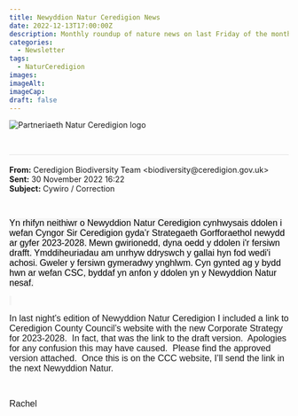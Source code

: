 ```yaml
---
title: Newyddion Natur Ceredigion News
date: 2022-12-13T17:00:00Z
description: Monthly roundup of nature news on last Friday of the month
categories: 
  - Newsletter
tags: 
  - NaturCeredigion
images: 
imageAlt: 
imageCap: 
draft: false
---
```


![Partneriaeth Natur Ceredigion logo](https://res.cloudinary.com/naturceredigion/image/upload/v1720616218/logo-newsletter.png)

<p class=MsoNormal><o:p>&nbsp;</o:p></p><div><div style='border:none;border-top:solid #E1E1E1 1.0pt;padding:3.0pt 0cm 0cm 0cm'><p class=MsoNormal><b><span lang=EN-US style='mso-fareast-language:EN-GB'>From:</span></b><span lang=EN-US style='mso-fareast-language:EN-GB'> Ceredigion Biodiversity Team &lt;biodiversity@ceredigion.gov.uk&gt; <br><b>Sent:</b> 30 November 2022 16:22<br><b>Subject:</b> Cywiro / Correction<o:p></o:p></span></p></div></div><p class=MsoNormal><o:p>&nbsp;</o:p></p><p class=MsoNormal><span class=rynqvb><span style='font-size:12.0pt;font-family:"Arial",sans-serif;color:black;background:whitesmoke'>Yn rhifyn neithiwr o Newyddion Natur Ceredigion cynhwysais ddolen i wefan Cyngor Sir Ceredigion gyda&#8217;r Strategaeth Gorfforaethol newydd ar gyfer 2023-2028.</span> </span><span class=rynqvb><span style='font-size:12.0pt;font-family:"Arial",sans-serif;color:black;background:whitesmoke'>Mewn gwirionedd, dyna oedd y ddolen i'r fersiwn drafft.</span> </span><span class=rynqvb><span style='font-size:12.0pt;font-family:"Arial",sans-serif;color:black;background:whitesmoke'>Ymddiheuriadau am unrhyw ddryswch y gallai hyn fod wedi'i achosi.</span> </span><span class=rynqvb><span style='font-size:12.0pt;font-family:"Arial",sans-serif;color:black;background:whitesmoke'>Gweler y fersiwn gymeradwy ynghlwm.</span> </span><span class=rynqvb><span style='font-size:12.0pt;font-family:"Arial",sans-serif;color:black;background:whitesmoke'>Cyn gynted ag y bydd hwn ar wefan CSC, byddaf yn anfon y ddolen yn y Newyddion Natur nesaf.<o:p></o:p></span></span></p><p class=MsoNormal><span class=rynqvb><span style='font-size:12.0pt;font-family:"Arial",sans-serif;color:black;background:whitesmoke'><o:p>&nbsp;</o:p></span></span></p><p class=MsoNormal><span style='font-size:12.0pt;font-family:"Arial",sans-serif'>In last night&#8217;s edition of Newyddion Natur Ceredigion I included a link to Ceredigion County Council&#8217;s website with the new Corporate Strategy for 2023-2028.&nbsp; In fact, that was the link to the draft version.&nbsp; Apologies for any confusion this may have caused.&nbsp; Please find the approved version attached.&nbsp; Once this is on the CCC website, I&#8217;ll send the link in the next Newyddion Natur.&nbsp; </span><o:p></o:p></p><p class=MsoNormal><span style='font-size:12.0pt;font-family:"Arial",sans-serif'><o:p>&nbsp;</o:p></span></p><p class=MsoNormal><span style='font-size:12.0pt;font-family:"Arial",sans-serif'>Rachel<o:p></o:p></span></p><p class=MsoNormal><o:p>&nbsp;</o:p></p>